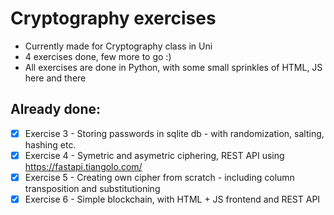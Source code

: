# Cryptography exercises

- Currently made for Cryptography class in Uni
- 4 exercises done, few more to go :)
- All exercises are done in Python, with some small sprinkles of HTML, JS here and there

## Already done:

- [x] Exercise 3 - Storing passwords in sqlite db - with randomization, salting, hashing etc.
- [x] Exercise 4 - Symetric and asymetric ciphering, REST API using https://fastapi.tiangolo.com/
- [x] Exercise 5 - Creating own cipher from scratch - including column transposition and substitutioning
- [x] Exercise 6 - Simple blockchain, with HTML + JS frontend and REST API
